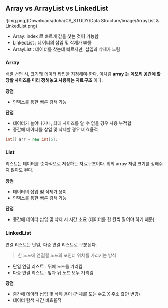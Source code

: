 ## Array vs ArrayList vs LinkedList

![img.png](Downloads/doha/CS_STUDY/Data Structure/image/ArrayList & LinkedList.png)
- Array: index 로 빠르게 값을 찾는 것이 가능함
- LinkedList : 데이터의 삽입 및 삭제가 빠름
- ArrayList : 데이터를 찾는데 빠르지만, 삽입과 삭제가 느림


### Array
배열 선언 시, 크기와 데이터 타입을 지정해야 한다.
이처럼 **array 는 메모리 공간에 할당할 사이즈를 미리 정해놓고 사용하는 자료구조** 이다.

**장점**
- 인덱스를 통한 빠른 검색 가능

**단점**
- 데이터가 늘어나거나, 최대 사이즈를 알 수 없을 경우 사용 부적합
- 중간에 데이터를 삽입 및 삭제할 경우 비효율적


```java
int[] arr = new int[5];
```


### List
리스트는 데이터를 순차적으로 저장하는 자료구조이다.
위의 array 처럼 크기를 정해주지 않아도 된다.

**장점**
- 데이터의 삽입 및 삭제가 용이
- 인덱스를 통한 빠른 검색 가능

**단점**
- 중간에 데이터 삽입 및 삭제 시 시간 소요 (데이터를 한 칸씩 밀어야 하기 때문)


### LinkedList
연결 리스트는 단일, 다중 연결 리스트로 구분된다.
> 한 노드에 연결될 노드의 포인터 위치를 가리키는 방식

- 단일 연결 리스트 : 뒤에 노드를 가리킴
- 다중 연결 리스트 : 앞과 뒤 노드 모두 가리킴

**장점**
- 중간에 데이터 삽입 및 삭제 용이 (전체를 도는 수고 X 주소 값만 변경)
- 데이터 탐색 시간 비효율적